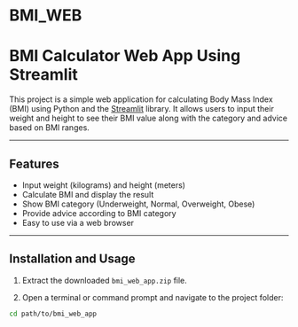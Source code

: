 # BMI_WEB

# BMI Calculator Web App Using Streamlit

This project is a simple web application for calculating Body Mass Index (BMI) using Python and the [Streamlit](https://streamlit.io/) library. It allows users to input their weight and height to see their BMI value along with the category and advice based on BMI ranges.

---

## Features

- Input weight (kilograms) and height (meters)
- Calculate BMI and display the result
- Show BMI category (Underweight, Normal, Overweight, Obese)
- Provide advice according to BMI category
- Easy to use via a web browser

---

## Installation and Usage

1. Extract the downloaded `bmi_web_app.zip` file.

2. Open a terminal or command prompt and navigate to the project folder:

```bash
cd path/to/bmi_web_app
